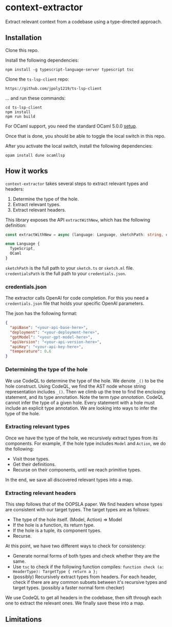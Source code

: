 # context-extractor

Extract relevant context from a codebase using a type-directed approach.

## Installation

Clone this repo.

Install the following dependencies:

```text
npm install -g typescript-language-server typescript tsc
```

Clone the `ts-lsp-client` repo:

```text
https://github.com/jpoly1219/ts-lsp-client
```

... and run these commands:

```text
cd ts-lsp-client
npm install
npm run build
```

For OCaml support, you need the standard OCaml 5.0.0 [setup](https://ocaml.org/docs/installing-ocaml).

Once that is done, you should be able to toggle the local switch in this repo.

After you activate the local switch, install the following dependencies:

```text
opam install dune ocamllsp
```

## How it works

`context-extractor` takes several steps to extract relevant types and headers:

1. Determine the type of the hole.
2. Extract relevant types.
3. Extract relevant headers.

This library exposes the API `extractWithNew`, which has the following definition:
```ts
const extractWithNew = async (language: Language, sketchPath: string, credentialsPath: string) => {}

enum Language {
  TypeScript,
  OCaml
}
```

`sketchPath` is the full path to your `sketch.ts` or `sketch.ml` file.
`credentialsPath` is the full path to your `credentials.json`.

### credentials.json

The extractor calls OpenAI for code completion.
For this you need a `credentials.json` file that holds your specific OpenAI parameters.

The json has the following format:

```json
{
  "apiBase": "<your-api-base-here>",
  "deployment": "<your-deployment-here>",
  "gptModel": "<your-gpt-model-here>",
  "apiVersion": "<your-api-version-here>",
  "apiKey": "<your-api-key-here>",
  "temperature": 0.6
}
```

### Determining the type of the hole

We use CodeQL to determine the type of the hole.
We denote `_()` to be the hole construct.
Using CodeQL, we find the AST node whose string representation includes `_()`.
Then we climb up the tree to find the enclosing statement, and its type annotation.
Note the term *type annotation*. CodeQL cannot infer the type of a given hole.
Every statement with a hole must include an explicit type annotation.
We are looking into ways to infer the type of the hole.

### Extracting relevant types

Once we have the type of the hole, we recursively extract types from its components.
For example, if the hole type includes `Model` and `Action`, we do the following:

- Visit those types.
- Get their definitions.
- Recurse on their components, until we reach primitive types.

In the end, we save all discovered relevant types into a map.

### Extracting relevant headers

This step follows that of the OOPSLA paper.
We find headers whose types are consistent with our target types.
The target types are as follows:

- The type of the hole itself. (Model, Action) => Model
- If the hole is a function, its return type.
- If the hole is a tuple, its component types.
- Recurse.

At this point, we have two different ways to check for consistency:

- Generate normal forms of both types and check whether they are the same.
- Use `tsc` to check if the following function compiles: `function check (a: HeaderType): TargetType { return a };`
- (possibly) Recursively extract types from headers. For each header, check if there are any common subsets between it's recursive types and target types. (possibly a faster normal form checker)

We use CodeQL to get all headers in the codebase, then sift through each one to extract the relevant ones.
We finally save these into a map.

## Limitations

